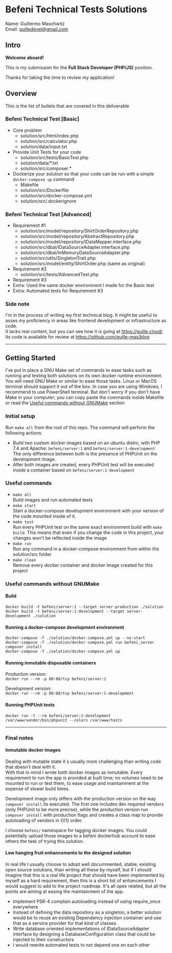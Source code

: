 # Befeni Technical Tests Solutions

Name: Guillermo Maschwitz \
Email: guilledevel@gmail.com

## Intro

**Welcome aboard!**

This is my submission for the **Full Stack Developer (PHP/JS)** position.

Thanks for taking the time to review my application!

## Overview

This is the list of bullets that are covered in this deliverable

### Befeni Technical Test [Basic]

- Core problem
  - solution/src/html/index.php
  - solution/src/calculator.php
  - solution/data/input.txt
- Provide Unit Tests for your code
  - solution/src/tests/BasicTest.php
  - solution/data/*.txt
  - solution/src/composer.*
- Dockerize your solution so that your code can be run with a simple `docker-compose up` command
  - Makefile
  - solution/src/Dockerfile
  - solution/src/docker-compose.yml
  - solution/src/.dockerignore

### Befeni Technical Test [Advanced]

- Requirement #1
  - solution/src/model/repository/ShirtOrderRepository.php
  - solution/src/model/repository/AbstractRepository.php
  - solution/src/model/repository/IDataMapper.interface.php
  - solution/src/dbal/IDataSourceAdapter.interface.php
  - solution/src/dbal/InMemoryDataSourceAdapter.php
  - solution/src/utils/SingletonTrait.php
  - solution/src/model/entity/ShirtOrder.php (same as original)
- Requirement #2
  - solution/src/tests/AdvancedTest.php
- Requirement #3
- Extra: Used the same docker environment I made for the Basic test
- Extra: Automated tests for Requirement #3

### Side note

I'm in the process of writing my first technical blog. It might be useful to asses my proficiency in areas like frontend development or infrastructure as code. \
It lacks real content, but you can see how it is going at https://guille.cloud/ \
Its code is available for review at https://github.com/guille-mas/blog

------------------------------------------------------------

## Getting Started

I've put in place a GNU Make set of commands to ease tasks such as running and testing both solutions on its own docker runtime environment. You will need GNU Make or similar to ease those tasks. Linux or MacOS terminal should support it out of the box. In case you are using Windows, I recommend to use PowerShell terminal. But don't worry if you don't have Make in your computer; you can copy paste the commands inside Makefile or read the [Useful commands without GNUMake](#useful-commands-wo-make) section

### Initial setup

Run `make all` from the root of this repo. The command will perform the following actions:

- Build two custom docker images based on an ubuntu distro, with PHP 7.4 and Apache: `befeni/server:1` and `befeni/server:1-development` \
The only difference between both is the presence of PHPUnit on the development image.
- After both images are created, every PHPUnit test will be executed inside a container based on `befeni/server:1-development`

### Useful commands

- `make all` \
Build images and run automated tests
- `make start` \
Start a docker-compose development environment with your version of the code mounted inside of it.
- `make test` \
Run every PHPUnit test on the same exact environment build with `make build`. This means that even if you change the code in this project, your changes won't be reflected inside the image
- `make run` \
Run any command in a docker-compose environment from within the solution/src folder
- `make clean` \
Remove every docker container and docker image created for this project

<a name="useful-commands-wo-make"></a>

### Useful commands without GNUMake

#### Build

`docker build -t befeni/server:1 --target server-production ./solution`
`docker build -t befeni/server:1-development --target server-development ./solution`

#### Running a docker-compose development environment

`docker-compose -f ./solution/docker-compose.yml up --no-start` \
`docker-compose -f ./solution/docker-compose.yml run befeni_server composer install` \
`docker-compose -f ./solution/docker-compose.yml up`

#### Running inmutable disposable containers

Production version:\
`docker run --rm -p 80:80/tcp befeni/server:1`

Development version:\
`docker run --rm -p 80:80/tcp befeni/server:1-development`

#### Running PHPUnit tests

`docker run -t --rm befeni/server:1-development /var/www/vendor/bin/phpunit --colors /var/www/tests`

------------------------------------------------------------

### Final notes

#### Inmutable docker images

Dealing with mutable state it´s usually more challenging than writing code that doesn't deal with it. \
With that in mind I wrote both docker images as inmutable. Every requirement to run the app is provided at built time; no volumes need to be mounted to run or test them, to ease usage and maintainment at the expense of slower build times.

Development image only differs with the production version on the way `composer install` its executed. The first one includes dev required vendors (only PHPUnit to be more precise), while the production version run `composer install` with production flags and creates a class map to provide autoloading of vendors in O(1) order.

I choose `befeni/` namespace for tagging docker images. You could potentially upload those images to a befeni dockerhub account to ease others the task of trying this solution.

#### Low hanging fruit enhancements to the designed solution

In real life I usually choose to adopt well docummented, stable, existing open source solutions, than writing all these by myself, but if I should imagine that this is a real life project that should have been implemented by myself as a hard requirement, then this is a short list of enhancements I would suggest to add to the project roadmap. It's all opex related, but all the points are aiming at easing the maintainment of the app.

- Implement PSR-4 complain autoloading instead of using require_once everywhere
- Instead of defining the data repository as a singleton, a better solution would be to reuse an existing Dependency injection container and use that as a service provider for that kind of classes.
- Write database oriented implementations of IDataSourceAdapter interface by designing a DatabaseConfiguration class that could be injected to their constructors
- I would rewrite automated tests to not depend one on each other

